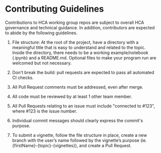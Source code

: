# Contributing Guidelines
Contributions to HCA working group repos are subject to overall HCA
governance and technical guidance. In addition, contributors are
expected to abide by the following guidelines.

1. File structure: At the root of the project, have a directory with a meaningful title that is easy to understand and related to the topic. Inside the directory, there needs to be a working example/notebook (.ipynb) and a README.md. Optional files to make your program run are welcomed but not necessary. 

1. Don't break the build: pull requests are expected to pass all
  automated CI checks.

1. All Pull Request comments must be addressed, even after merge.

1. All code must be reviewed by at least 1 other team member.

1. All Pull Requests relating to an issue must include "connected to 
  #123", where #123 is the issue number.

1. Individual commit messages should clearly express the commit's purpose.

1. To submit a vignette, follow the file structure in place, create a new branch with the user’s name followed by the vignette’s purpose (ie.{firstName}-{topic}-{vignettes}), and create a Pull Request. 

